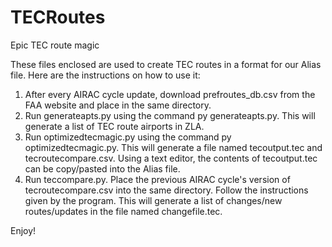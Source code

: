 # TECRoutes
Epic TEC route magic

These files enclosed are used to create TEC routes in a format for our Alias file. Here are the instructions on how to use it:

1) After every AIRAC cycle update, download prefroutes_db.csv from the FAA website and place in the same directory. 
2) Run generateapts.py using the command py generateapts.py. This will generate a list of TEC route airports in ZLA.
3) Run optimizedtecmagic.py  using the command py optimizedtecmagic.py. This will generate a file named tecoutput.tec and tecroutecompare.csv. Using a text editor, the contents of tecoutput.tec can be copy/pasted into the Alias file.
4) Run  teccompare.py. Place the previous AIRAC cycle's version of tecroutecompare.csv into the same directory. Follow the instructions given by the program. This will generate a list of changes/new routes/updates in the file named changefile.tec.

Enjoy! 

